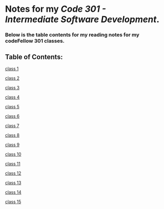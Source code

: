 # Notes for my *Code 301 - Intermediate Software Development*.


### Below is the table contents for my reading notes for my codeFellow 301 classes.

## Table of Contents:
[class 1](class-01-reading.md)

[class 2](class-02-reading.md)

[class 3](class-03-reading.md)

[class 4](class-04-reading.md)

[class 5](class-05-reading.md)

[class 6](class-06-reading.md)

[class 7](class-07-reading.md)

[class 8](class-08-reading.md)

[class 9]()

[class 10]()

[class 11]()

[class 12]()

[class 13]()

[class 14]()

[class 15]()

